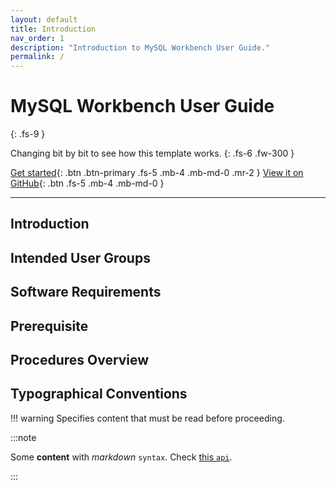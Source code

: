 ```yaml
---
layout: default
title: Introduction
nav_order: 1
description: "Introduction to MySQL Workbench User Guide."
permalink: /
---
```


# MySQL Workbench User Guide
{: .fs-9 }

Changing bit by bit to see how this template works.
{: .fs-6 .fw-300 }

[Get started](#introduction){: .btn .btn-primary .fs-5 .mb-4 .mb-md-0 .mr-2 } [View it on GitHub](https://github.com/dvalle22/Mel-Danilo-Cody){: .btn .fs-5 .mb-4 .mb-md-0 }

---

## Introduction


## Intended User Groups


## Software Requirements


## Prerequisite


## Procedures Overview


## Typographical Conventions
!!! warning
    Specifies content that must be read before proceeding.
    
:::note

Some **content** with _markdown_ `syntax`. Check [this `api`](#).

:::


